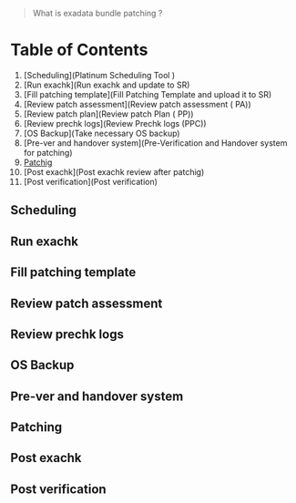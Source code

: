 > What is exadata bundle patching ? 

# Table of Contents

1. [Scheduling](Platinum Scheduling Tool )
2. [Run exachk](Run exachk and update to SR)
3. [Fill patching template](Fill Patching Template   and upload it to SR)
4. [Review patch assessment](Review patch assessment ( PA))
5. [Review patch plan](Review patch Plan ( PP))
6. [Review prechk logs](Review Prechk logs (PPC))
7. [OS Backup](Take necessary OS backup)
8. [Pre-ver and handover system](Pre-Verification and Handover system for patching)
9. [Patchig](Patching) 
10. [Post exachk](Post exachk review after patchig)
11. [Post verification](Post verification)


## Scheduling

## Run exachk

## Fill patching template

## Review patch assessment

## Review prechk logs

## OS Backup 

## Pre-ver and handover system

## Patching 

## Post exachk

## Post verification


